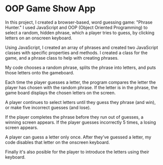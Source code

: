 # OOP Game Show App
In this project, I created a browser-based, word guessing game: "Phrase Hunter." I used JavaScript and OOP (Object Oriented Programming) to select a random, hidden phrase, which a player tries to guess, by clicking letters on an onscreen keyboard.

Using JavaScript, I created an array of phrases and created two JavaScript classes with specific properties and methods. I created a class for the game, and a phrase class to help with creating phrases.

My code chooses a random phrase, splits the phrase into letters, and puts those letters onto the gameboard.

Each time the player guesses a letter, the program compares the letter the player has chosen with the random phrase. If the letter is in the phrase, the game board displays the chosen letters on the screen.

A player continues to select letters until they guess they phrase (and win), or make five incorrect guesses (and lose).

If the player completes the phrase before they run out of guesses, a winning screen appears. If the player guesses incorrectly 5 times, a losing screen appears.

A player can guess a letter only once. After they’ve guessed a letter, my code disables that letter on the onscreen keyboard.

Finally it's also posible for the player to introduce the letters using their keyboard.
